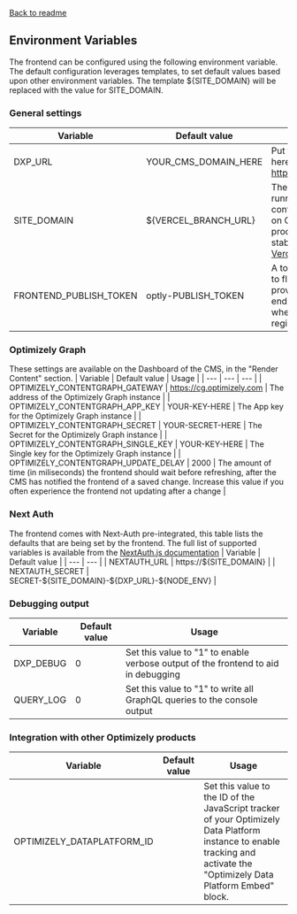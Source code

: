 [Back to readme](../README.md)
## Environment Variables
The frontend can be configured using the following environment variable. The default configuration leverages templates, to set default values based upon other environment variables. The template \${SITE_DOMAIN} will be replaced with the value for SITE_DOMAIN.

### General settings
| Variable | Default value | Usage |
| --- | --- | --- |
| DXP_URL | YOUR_CMS_DOMAIN_HERE | Put the URL of the CMS instance here, without a path. For example: https://example.cms.optimizely.com/ |
| SITE_DOMAIN | ${VERCEL_BRANCH_URL} | The domain where the site is running, this will be used to configure the publishing webhook on Optimizely Graph during the build process. The default value takes a stable URL from Vercel. See the [Vercel documentation](https://vercel.com/docs/projects/environment-variables/system-environment-variables)
| FRONTEND_PUBLISH_TOKEN | optly-PUBLISH_TOKEN | A token that makes it more difficult to flush the site cache. It must be provided to the /api/content/publish endpoint and is included by default when the webhook for publishing is registered. |

### Optimizely Graph
These settings are available on the Dashboard of the CMS, in the "Render Content" section.
| Variable | Default value | Usage |
| --- | --- | --- |
| OPTIMIZELY_CONTENTGRAPH_GATEWAY | https://cg.optimizely.com | The address of the Optimizely Graph instance |
| OPTIMIZELY_CONTENTGRAPH_APP_KEY | YOUR-KEY-HERE | The App key for the Optimizely Graph instance |
| OPTIMIZELY_CONTENTGRAPH_SECRET | YOUR-SECRET-HERE | The Secret for the Optimizely Graph instance |
| OPTIMIZELY_CONTENTGRAPH_SINGLE_KEY | YOUR-KEY-HERE | The Single key for the Optimizely Graph instance |
| OPTIMIZELY_CONTENTGRAPH_UPDATE_DELAY | 2000 | The amount of time (in miliseconds) the frontend should wait before refreshing, after the CMS has notified the frontend of a saved change. Increase this value if you often experience the frontend not updating after a change |

### Next Auth
The frontend comes with Next-Auth pre-integrated, this table lists the defaults that are being set by the frontend. The full list of supported variables is available from the [NextAuth.js documentation](https://next-auth.js.org/configuration/options#environment-variables)
| Variable | Default value |
| --- | --- |
| NEXTAUTH_URL | https://\${SITE_DOMAIN} |
| NEXTAUTH_SECRET | SECRET-\${SITE_DOMAIN}-\${DXP_URL}-\${NODE_ENV} |

### Debugging output
| Variable | Default value | Usage |
| --- | --- | --- |
| DXP_DEBUG | 0 | Set this value to "1" to enable verbose output of the frontend to aid in debugging
| QUERY_LOG | 0 | Set this value to "1" to write all GraphQL queries to the console output |

### Integration with other Optimizely products
| Variable | Default value | Usage |
| --- | --- | --- |
| OPTIMIZELY_DATAPLATFORM_ID |  | Set this value to the ID of the JavaScript tracker of your Optimizely Data Platform instance to enable tracking and activate the "Optimizely Data Platform Embed" block.
